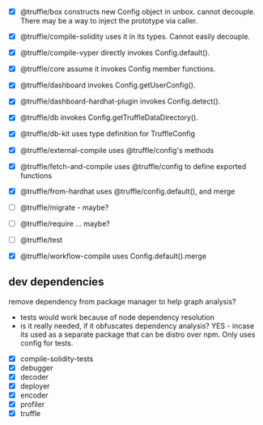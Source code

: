 - [x] @truffle/box constructs new Config object in unbox. cannot decouple.
      There may be a way to inject the prototype via caller.

- [x] @truffle/compile-solidity uses it in its types. Cannot easily decouple.

- [x] @truffle/compile-vyper directly invokes Config.default().
- [x] @truffle/core assume it invokes Config member functions.
- [x] @truffle/dashboard invokes Config.getUserConfig().
- [x] @truffle/dashboard-hardhat-plugin invokes Config.detect().
- [x] @truffle/db invokes Config.getTruffleDataDirectory().
- [x] @truffle/db-kit uses type definition for TruffleConfig
- [x] @truffle/external-compile uses @truffle/config's methods
- [x] @truffle/fetch-and-compile uses @truffle/config to define exported functions
- [x] @truffle/from-hardhat uses @truffle/config.default(), and merge
- [ ] @truffle/migrate - maybe?
- [ ] @truffle/require ... maybe?
- [ ] @truffle/test
- [x] @truffle/workflow-compile uses Config.default().merge

## dev dependencies

remove dependency from package manager to help graph analysis?

- tests would work because of node dependency resolution
- is it really needed, if it obfuscates dependency analysis? YES - incase its
  used as a separate package that can be distro over npm.
  Only uses config for tests.
- [x] compile-solidity-tests
- [x] debugger
- [x] decoder
- [x] deployer
- [x] encoder
- [x] profiler
- [x] truffle
